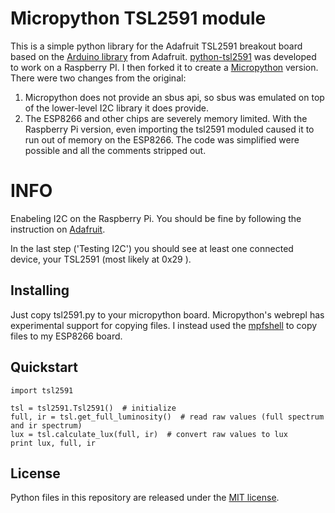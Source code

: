 # Micropython TSL2591 module

This is a simple python library for the Adafruit TSL2591 breakout board based on the [Arduino library](https://github.com/adafruit/Adafruit_TSL2591_Library) from Adafruit. [python-tsl2591](https://github.com/maxlklaxl/python-tsl2591) was developed to work on a Raspberry PI. I then forked it to create a [Micropython](http://www.micropython.org) version. There were two changes from the original:

1. Micropython does not provide an sbus api, so sbus was emulated on top of the lower-level I2C library it does provide.
2. The ESP8266 and other chips are severely memory limited. With the Raspberry Pi version, even importing the tsl2591 moduled caused it to run out of memory on the ESP8266. The code was simplified were possible and all the comments stripped out.

# INFO

Enabeling I2C on the Raspberry Pi. You should be fine by following the instruction on [Adafruit](https://learn.adafruit.com/adafruits-raspberry-pi-lesson-4-gpio-setup/configuring-i2c).

In the last step ('Testing I2C') you should see at least one connected device, your TSL2591 (most likely at 0x29 ).




## Installing ##

Just copy tsl2591.py to your micropython board. Micropython's webrepl has experimental
support for copying files. I instead used the [mpfshell](https://github.com/wendlers/mpfshell)
to copy files to my ESP8266 board.



## Quickstart ##


```
import tsl2591

tsl = tsl2591.Tsl2591()  # initialize
full, ir = tsl.get_full_luminosity()  # read raw values (full spectrum and ir spectrum)
lux = tsl.calculate_lux(full, ir)  # convert raw values to lux
print lux, full, ir
```




## License ##

Python files in this repository are released under the [MIT license](LICENSE.md).
